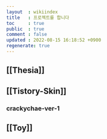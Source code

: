 ```yaml
---
layout  : wikiindex
title   : 프로젝트를 합니다
toc     : true
public  : true
comment : false
updated : 2022-08-15 16:18:52 +0900
regenerate: true
---
```


## [[Thesia]]

## [[Tistory-Skin]]

### crackychae-ver-1

## [[Toy]]
